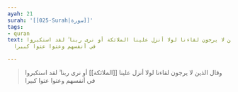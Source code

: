 ```yaml
---
ayah: 21
surah: '[[025-Surah|سورة]]'
tags:
- quran
text: وقال الذين لا يرجون لقاءنا لولا أنزل علينا الملائكة أو نرى ربنا ۗ لقد استكبروا
  في أنفسهم وعتوا عتوا كبيرا

---
```

> وقال الذين لا يرجون لقاءنا لولا أنزل علينا [[الملائكة]] أو نرى ربنا ۗ لقد استكبروا في أنفسهم وعتوا عتوا كبيرا
